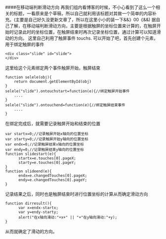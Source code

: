 ####在移动端判断滑动方向
再我们组内看博客的时候，不小心看到了这么一个相关的标题，一看原来是个草稿，所以自己就利用该标题对其做一个简单的内容补充。(主要是自己好久没更新文章了，所以在这里小小的装一下&&》00《&&)
据自己了解，在移动端判断滑动方向，主要是根据触屏的坐标位置来计算的，在触屏开始时记录此时的坐标位置，在触屏结束时再次记录坐标位置，通过计算可以知道滑动的方向。
这里自己利用了触屏事件 touchs.
可以开始了吧，首先创建个元素，用于绑定触屏的事件
	
	<div class="slide" id="slide">
	</div>
这里给这个元素绑定两个事件触屏开始，触屏结束
		
	function selele(obj){
		return document.getElementById(obj)
	}
	selele("slide").ontouchstart=function(e){//绑定触屏开始事件
	    ....
    }
    selele("slide").ontouchend=function(e){//绑定触屏结束事件
	    ....
    }
 在绑定完成后，就需要记录触屏开始和结束的位置
		 
	var startx=0;//记录触屏开始x轴向的位置坐标
	var starty=0;//记录触屏开始y轴向的位置坐标
	var endx=0;//记录触屏结束x轴向的位置坐标
	var endy=0;//记录触屏结束y轴向的位置坐标
	function slidestart(e){
          startx=e.touches[0].pageX;
          starty=e.touches[0].pageY;
    }
	function slideend(e){
	      endx=e.changedTouches[0].pageX;
          endy=e.changedTouches[0].pageY;
    }
   记录结果之后，同时也是触屏结束时进行位置坐标的计算从而确定滑动方向
   
	function dirresult(){
	      var x=endx-startx;
          var y=endy-starty;
	      alert("在x轴向滑动:"+x+" || "+"在y轴向滑动:"+y);
    }
  从而就确定了滑动的方向。
